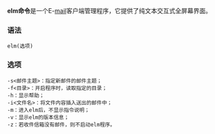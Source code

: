 **elm命令**是一个E-[mail](#/mail "mail命令")客户端管理程序，它提供了纯文本交互式全屏幕界面。

### 语法  

```
elm(选项)
```

### 选项  

```
-s<邮件主题>：指定新邮件的邮件主题；
-f<目录>：开启程序时，读取指定的目录；
-h：显示帮助；
-i<文件名>：将文件内容插入送出的邮件中；
-m：进入elm后，不显示指令说明；
-v：显示elm的版本信息；
-z：若收件信箱没有邮件，则不启动elm程序。
```